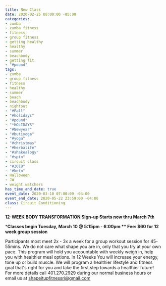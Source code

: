```yaml
---
title: New Class
date: 2020-02-25 00:00:00 -05:00
categories:
- zumba
- zumba fitness
- fitness
- group fitness
- getting healthy
- healthy
- summer
- beachbody
- getting fit
- "#pound"
tags:
- zumba
- group fitness
- fitness
- healthy
- summer
- beach
- beachbody
- nightout
- "#Fall"
- "#holidays"
- "#pound"
- "*HOLIDAYS"
- "#Newyear"
- "#butiyoga"
- "#yoga"
- "#christmas"
- "#herbalife"
- "#shakealogy"
- "#spin"
- circuit class
- "#2019"
- "#keto"
- Halloween
- JW
- weight watchers
has_time_and_date: true
event_date: 2020-03-10 07:00:00 -04:00
event_end_date: 2020-05-22 23:59:00 -04:00
class: Circuit Conditioning
---
```


**12-WEEK BODY TRANSFORMATION
Sign-up Starts now thru March 7th**

***Classes begin Tuesday, March 10 @ 5:15pm - 6:00pm **
Fee: $60 for 12 week group session**

Participants most meet 2x - 3x a week for a group workout session for 45-55mins.
We do not care what shape you are in, only that you try at your own pace. This program will hold you accountable with weekly weigh in, help you with healthier meal options.
In 12 Weeks You will increase your energy, tone up or build muscle. We will program a healthier lifestyle and fitness goal that's right for you and take the first step towards a healthier future!
For more details call 401.270.2929 during our normal business hours or email us at shapeitupfitnessri@gmail.com

